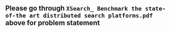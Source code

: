 ## Please go through ``XSearch_ Benchmark the state-of-the art distributed search platforms.pdf`` above for problem statement ##
